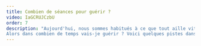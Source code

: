 ```yaml
---
title: Combien de séances pour guérir ?
video: IaGCRUJCzbU
order: 7
description: "Aujourd'hui, nous sommes habitués à ce que tout aille vite ! Et quand on a un problème douloureux on aimerait que ça s'arrête tout de suite ! Pourtant, malgré les progrès en psychologie et en médecine, notre cerveau a toujours besoin de temps pour changer de fonctionnement.  
Alors dans combien de temps vais-je guérir ? Voici quelques pistes dans cette vidéo."
---
```


